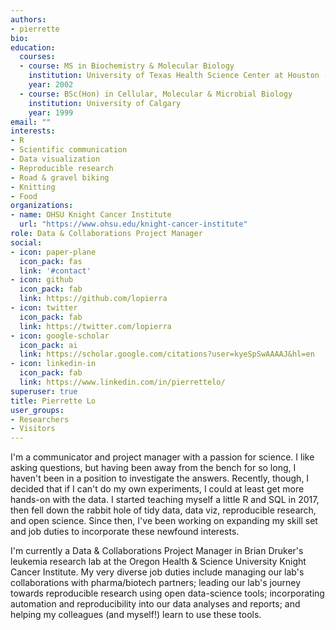 ```yaml
---
authors:
- pierrette
bio: 
education:
  courses:
  - course: MS in Biochemistry & Molecular Biology
    institution: University of Texas Health Science Center at Houston (UTHealth)
    year: 2002
  - course: BSc(Hon) in Cellular, Molecular & Microbial Biology
    institution: University of Calgary
    year: 1999
email: ""
interests:
- R
- Scientific communication
- Data visualization
- Reproducible research
- Road & gravel biking
- Knitting
- Food
organizations:
- name: OHSU Knight Cancer Institute 
  url: "https://www.ohsu.edu/knight-cancer-institute"
role: Data & Collaborations Project Manager
social:
- icon: paper-plane
  icon_pack: fas
  link: '#contact'
- icon: github
  icon_pack: fab
  link: https://github.com/lopierra
- icon: twitter
  icon_pack: fab
  link: https://twitter.com/lopierra
- icon: google-scholar
  icon_pack: ai
  link: https://scholar.google.com/citations?user=kyeSpSwAAAAJ&hl=en
- icon: linkedin-in
  icon_pack: fab
  link: https://www.linkedin.com/in/pierrettelo/
superuser: true
title: Pierrette Lo
user_groups:
- Researchers
- Visitors
---
```


I'm a communicator and project manager with a passion for science. I like asking questions, but having been away from the bench for so long, I haven't been in a position to investigate the answers. Recently, though, I decided that if I can't do my own experiments, I could at least get more hands-on with the data. I started teaching myself a little R and SQL in 2017, then fell down the rabbit hole of tidy data, data viz, reproducible research, and open science.  Since then, I've been working on expanding my skill set and job duties to incorporate these newfound interests. 

I'm currently a Data & Collaborations Project Manager in Brian Druker's leukemia research lab at the Oregon Health & Science University Knight Cancer Institute. My very diverse job duties include managing our lab's collaborations with pharma/biotech partners; leading our lab's journey towards reproducible research using open data-science tools; incorporating automation and reproducibility into our data analyses and reports; and helping my colleagues (and myself!) learn to use these tools. 